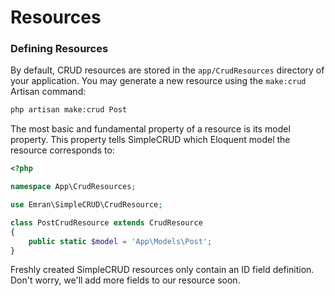 # Resources

### Defining Resources

By default, CRUD resources are stored in the `app/CrudResources` directory of your application. You may generate a new resource using the `make:crud` Artisan command:

```bash
php artisan make:crud Post
```

The most basic and fundamental property of a resource is its model property. This property tells SimpleCRUD which Eloquent model the resource corresponds to:

```php
<?php

namespace App\CrudResources;

use Emran\SimpleCRUD\CrudResource;

class PostCrudResource extends CrudResource
{
    public static $model = 'App\Models\Post';
}
```  
  
Freshly created SimpleCRUD resources only contain an ID field definition. Don't worry, we'll add more fields to our resource soon.
